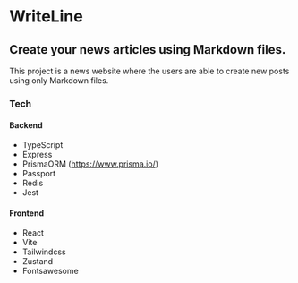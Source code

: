 # WriteLine
## Create your news articles using Markdown files.

This project is a news website where the users are able to create new posts using only Markdown files.

### Tech
#### Backend
- TypeScript
- Express
- PrismaORM (https://www.prisma.io/)
- Passport
- Redis
- Jest

#### Frontend
- React
- Vite
- Tailwindcss
- Zustand
- Fontsawesome 
